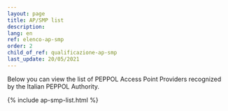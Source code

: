 ```yaml
---
layout: page
title: AP/SMP list
description:
lang: en
ref: elenco-ap-smp
order: 2
child_of_ref: qualificazione-ap-smp
last_update: 20/05/2021
---
```


Below you can view the list of PEPPOL Access Point Providers recognized by the Italian PEPPOL Authority.

{% include ap-smp-list.html %}
